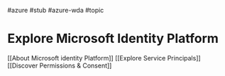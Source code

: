 #azure #stub #azure-wda #topic

# Explore Microsoft Identity Platform
[[About Microsoft identity Platform]]
[[Explore Service Principals]]
[[Discover Permissions & Consent]]